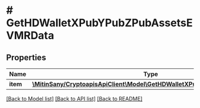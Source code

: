 # # GetHDWalletXPubYPubZPubAssetsEVMRData

## Properties

Name | Type | Description | Notes
------------ | ------------- | ------------- | -------------
**item** | [**\MitinSany/CryptoapisApiClient\Model\GetHDWalletXPubYPubZPubAssetsEVMRI**](GetHDWalletXPubYPubZPubAssetsEVMRI.md) |  |

[[Back to Model list]](../../README.md#models) [[Back to API list]](../../README.md#endpoints) [[Back to README]](../../README.md)
